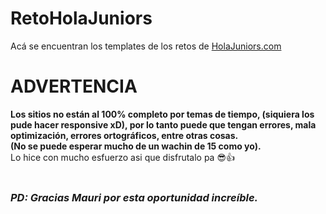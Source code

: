 # RetoHolaJuniors
Acá se encuentran los templates de los retos de <a href="https://holajuniors.com/" target="_BLANK">HolaJuniors.com</a>

# <b>ADVERTENCIA</b>
<b>Los sitios no están al 100% completo por temas de tiempo, (siquiera los pude hacer responsive xD), por lo tanto puede que tengan errores, mala optimización, errores ortográficos, entre otras cosas. <br>(No se puede esperar mucho de un wachin de 15 como yo).</b> <br>
Lo hice con mucho esfuerzo asi que disfrutalo pa 😎👍
<br></br>
<h3><i>PD: Gracias Mauri por esta oportunidad increíble.</i></h3>
